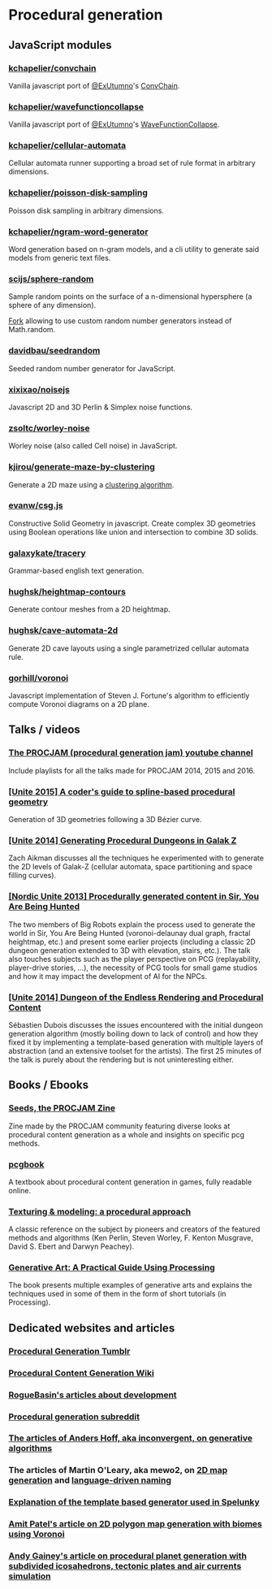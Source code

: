 # Procedural generation


## JavaScript modules

### <a href="https://github.com/kchapelier/convchain" target="_blank">kchapelier/convchain</a>

Vanilla javascript port of <a href="https://twitter.com/ExUtumno" target="_blank">@ExUtumno</a>'s <a href="https://github.com/mxgmn/ConvChain" target="_blank">ConvChain</a>.

### <a href="https://github.com/kchapelier/wavefunctioncollapse" target="_blank">kchapelier/wavefunctioncollapse</a>

Vanilla javascript port of <a href="https://twitter.com/ExUtumno" target="_blank">@ExUtumno</a>'s <a href="https://github.com/mxgmn/WaveFunctionCollapse" target="_blank">WaveFunctionCollapse</a>.

### <a href="https://github.com/kchapelier/cellular-automata" target="_blank">kchapelier/cellular-automata</a>

Cellular automata runner supporting a broad set of rule format in arbitrary dimensions.

### <a href="https://github.com/kchapelier/poisson-disk-sampling" target="_blank">kchapelier/poisson-disk-sampling</a>

Poisson disk sampling in arbitrary dimensions.

### <a href="https://github.com/kchapelier/ngram-word-generator" target="_blank">kchapelier/ngram-word-generator</a>

Word generation based on n-gram models, and a cli utility to generate said models from generic text files.

### <a href="https://github.com/scijs/sphere-random" target="_blank">scijs/sphere-random</a>

Sample random points on the surface of a n-dimensional hypersphere (a sphere of any dimension).

<a href="https://github.com/kchapelier/sphere-random/tree/rngAsArgument" target="_blank">Fork</a> allowing to use custom random number generators instead of Math.random.

### <a href="https://github.com/davidbau/seedrandom" target="_blank">davidbau/seedrandom</a>

Seeded random number generator for JavaScript.

### <a href="https://github.com/xixixao/noisejs" target="_blank">xixixao/noisejs</a>

Javascript 2D and 3D Perlin & Simplex noise functions.

### <a href="https://github.com/zsoltc/worley-noise" target="_blank">zsoltc/worley-noise</a>

Worley noise (also called Cell noise) in JavaScript.

### <a href="https://github.com/kjirou/generate-maze-by-clustering">kjirou/generate-maze-by-clustering</a>

Generate a 2D maze using a <a href="http://apollon.issp.u-tokyo.ac.jp/~watanabe/tips/maze_e.html" target="_blank">clustering algorithm</a>.

### <a href="https://github.com/evanw/csg.js">evanw/csg.js</a>

Constructive Solid Geometry in javascript. Create complex 3D geometries using Boolean operations like union and intersection to combine 3D solids.

### <a href="https://github.com/galaxykate/tracery" target="_blank">galaxykate/tracery</a>

Grammar-based english text generation.

### <a href="https://github.com/Jam3/heightmap-contours">hughsk/heightmap-contours</a>

Generate contour meshes from a 2D heightmap.

### <a href="https://github.com/hughsk/cave-automata-2d">hughsk/cave-automata-2d</a>

Generate 2D cave layouts using a single parametrized cellular automata rule.

### <a href="https://github.com/gorhill/Javascript-Voronoi">gorhill/voronoi</a>

Javascript implementation of Steven J. Fortune's algorithm to efficiently compute Voronoi diagrams on a 2D plane.

## Talks / videos

### <a href="https://www.youtube.com/channel/UCgFSPzCM9rx_Hxl-g13KcYw">The PROCJAM (procedural generation jam) youtube channel</a>

Include playlists for all the talks made for PROCJAM 2014, 2015 and 2016.

### <a href="https://www.youtube.com/watch?v=o9RK6O2kOKo" target="_blank">[Unite 2015] A coder's guide to spline-based procedural geometry</a>

Generation of 3D geometries following a 3D Bézier curve.

### <a href="https://www.youtube.com/watch?v=ySTpjT6JYFU">[Unite 2014] Generating Procedural Dungeons in Galak Z</a>

Zach Aikman discusses all the techniques he experimented with to generate the 2D levels of Galak-Z (cellular automata, space partitioning and space filling curves).

### <a href="https://www.youtube.com/watch?v=GYYuhuarTA0">[Nordic Unite 2013] Procedurally generated content in Sir, You Are Being Hunted</a>

The two members of Big Robots explain the process used to generate the world in Sir, You Are Being Hunted (voronoi-delaunay dual graph, fractal heightmap, etc.) and present some earlier projects (including a classic 2D dungeon generation extended to 3D with elevation, stairs, etc.). The talk also touches subjects such as the player perspective on PCG (replayability, player-drive stories, ...), the necessity of PCG tools for small game studios and how it may impact the development of AI for the NPCs.

### <a href="https://www.youtube.com/watch?v=zPQOHX9hiL0">[Unite 2014] Dungeon of the Endless Rendering and Procedural Content</a>

Sébastien Dubois discusses the issues encountered with the initial dungeon generation algorithm (mostly boiling down to lack of control) and how they fixed it by implementing a template-based generation with multiple layers of abstraction (and an extensive toolset for the artists). The first 25 minutes of the talk is purely about the rendering but is not uninteresting either.

## Books / Ebooks

### <a href="http://www.procjam.com/seeds/">Seeds, the PROCJAM Zine</a>

Zine made by the PROCJAM community featuring diverse looks at procedural content generation as a whole and insights on specific pcg methods.

### <a href="http://pcgbook.com/" target="_blank">pcgbook</a>

A textbook about procedural content generation in games, fully readable online.

### <a href="https://books.google.be/books?isbn=1558608486" target="_blank">Texturing &amp; modeling: a procedural approach</a>

A classic reference on the subject by pioneers and creators of the featured methods and algorithms (Ken Perlin, Steven Worley, F. Kenton Musgrave, David S. Ebert and Darwyn Peachey).

### <a href="https://books.google.be/books?isbn=1935182625" target="_blank">Generative Art: A Practical Guide Using Processing</a>

The book presents multiple examples of generative arts and explains the techniques used in some of them in the form of short tutorials (in Processing).


## Dedicated websites and articles

### <a href="http://procedural-generation.tumblr.com/">Procedural Generation Tumblr</a>

### <a href="http://pcg.wikidot.com/">Procedural Content Generation Wiki</a>

### <a href="http://www.roguebasin.com/index.php?title=Articles#Map">RogueBasin's articles about development</a>

### <a href="https://www.reddit.com/r/proceduralgeneration/">Procedural generation subreddit</a>

### <a href="http://inconvergent.net/">The articles of Anders Hoff, aka inconvergent, on generative algorithms</a>

### The articles of Martin O'Leary, aka mewo2, on <a href="http://mewo2.com/notes/terrain/">2D map generation</a> and <a href="http://mewo2.com/notes/naming-language/">language-driven naming</a>

### <a href="http://tinysubversions.com/spelunkyGen/">Explanation of the template based generator used in Spelunky</a>

### <a href="http://www-cs-students.stanford.edu/~amitp/game-programming/polygon-map-generation/">Amit Patel's article on 2D polygon map generation with biomes using Voronoi</a>

### <a href="http://experilous.com/1/blog/post/procedural-planet-generation">Andy Gainey's article on procedural planet generation with subdivided icosahedrons, tectonic plates and air currents simulation</a>
